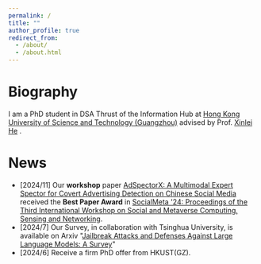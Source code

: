 ```yaml
---
permalink: /
title: ""
author_profile: true
redirect_from: 
  - /about/
  - /about.html
---
```


# Biography

I am a PhD student in DSA Thrust of the Information Hub at [Hong Kong University of Science and Technology (Guangzhou)](https://www.hkust-gz.edu.cn/) advised by Prof. [Xinlei He](https://xinleihe.github.io/) .

News
======
- [2024/11] Our **workshop** paper  [AdSpectorX: A Multimodal Expert Spector for Covert Advertising Detection on Chinese Social Media](https://dl.acm.org/doi/10.1145/3698387.3700001) received the **Best Paper Award** in [SocialMeta '24: Proceedings of the Third International Workshop on Social and Metaverse Computing, Sensing and Networking](https://dl.acm.org/doi/proceedings/10.1145/3698387).
- [2024/7] Our Survey, in collaboration with Tsinghua University, is available on Arxiv "[Jailbreak Attacks and Defenses Against Large Language Models: A Survey](https://arxiv.org/pdf/2407.04295)"
- [2024/6] Receive a firm PhD offer from HKUST(GZ).

